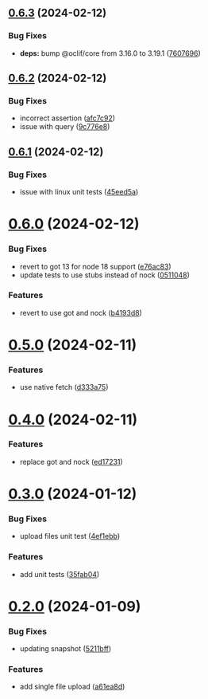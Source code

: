 ## [0.6.3](https://github.com/ClayChipps/sf-chipps-data/compare/0.6.2...0.6.3) (2024-02-12)


### Bug Fixes

* **deps:** bump @oclif/core from 3.16.0 to 3.19.1 ([7607696](https://github.com/ClayChipps/sf-chipps-data/commit/7607696aac0ee40630a3cc3af3702b8c693c048e))



## [0.6.2](https://github.com/ClayChipps/sf-chipps-data/compare/0.6.1...0.6.2) (2024-02-12)


### Bug Fixes

* incorrect assertion ([afc7c92](https://github.com/ClayChipps/sf-chipps-data/commit/afc7c927c363c40e3ca8ac7c3821d69b24228337))
* issue with query ([9c776e8](https://github.com/ClayChipps/sf-chipps-data/commit/9c776e870bbde5161d2785d2b4eb1c8fb42a7afc))



## [0.6.1](https://github.com/ClayChipps/sf-chipps-data/compare/0.6.0...0.6.1) (2024-02-12)


### Bug Fixes

* issue with linux unit tests ([45eed5a](https://github.com/ClayChipps/sf-chipps-data/commit/45eed5af973e494d830d475280fac0c0dba8a77c))



# [0.6.0](https://github.com/ClayChipps/sf-chipps-data/compare/0.5.0...0.6.0) (2024-02-12)


### Bug Fixes

* revert to got 13 for node 18 support ([e76ac83](https://github.com/ClayChipps/sf-chipps-data/commit/e76ac8328e47f644b8861c2d98679367a5bcfde5))
* update tests to use stubs instead of nock ([0511048](https://github.com/ClayChipps/sf-chipps-data/commit/0511048497b0a8a037953107df2b647e8ecdeb43))


### Features

* revert to use got and nock ([b4193d8](https://github.com/ClayChipps/sf-chipps-data/commit/b4193d88446317097a2b9ff9d77dd9f07f06343a))



# [0.5.0](https://github.com/ClayChipps/sf-chipps-data/compare/0.4.0...0.5.0) (2024-02-11)


### Features

* use native fetch ([d333a75](https://github.com/ClayChipps/sf-chipps-data/commit/d333a75f955d376b19207d91143d97db111f4eb5))



# [0.4.0](https://github.com/ClayChipps/sf-chipps-data/compare/0.3.0...0.4.0) (2024-02-11)


### Features

* replace got and nock ([ed17231](https://github.com/ClayChipps/sf-chipps-data/commit/ed17231b34b16cba59e24ea7b79e3dc6b11e0e0f))



# [0.3.0](https://github.com/ClayChipps/sf-chipps-data/compare/0.2.0...0.3.0) (2024-01-12)


### Bug Fixes

* upload files unit test ([4ef1ebb](https://github.com/ClayChipps/sf-chipps-data/commit/4ef1ebb8c55d50897a704caf8c14c643ccdb4222))


### Features

* add unit tests ([35fab04](https://github.com/ClayChipps/sf-chipps-data/commit/35fab0478de99860c0e6224fdcf6db55d51664dd))



# [0.2.0](https://github.com/ClayChipps/sf-chipps-data/compare/5211bff03a946ff588d399e05d2c3dc7711aaa2c...0.2.0) (2024-01-09)


### Bug Fixes

* updating snapshot ([5211bff](https://github.com/ClayChipps/sf-chipps-data/commit/5211bff03a946ff588d399e05d2c3dc7711aaa2c))


### Features

* add single file upload ([a61ea8d](https://github.com/ClayChipps/sf-chipps-data/commit/a61ea8d5bf45afe3f1fedc3e5563bd2089573b61))



